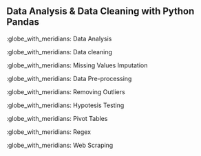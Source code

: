 ## Data Analysis & Data Cleaning with Python Pandas

<p>:globe_with_meridians: Data Analysis </p>
<p>:globe_with_meridians: Data cleaning</p>
<p>:globe_with_meridians: Missing Values Imputation</p>
<p>:globe_with_meridians: Data Pre-processing</p>
<p>:globe_with_meridians: Removing Outliers</p>
<p>:globe_with_meridians: Hypotesis Testing</p>
<p>:globe_with_meridians: Pivot Tables</p>
<p>:globe_with_meridians: Regex</p>
<p>:globe_with_meridians: Web Scraping</p>

